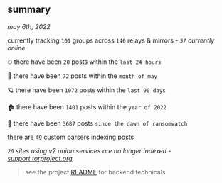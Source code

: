 
## summary
_may 6th, 2022_

currently tracking `101` groups across `146` relays & mirrors - _`57` currently online_

⏲ there have been `20` posts within the `last 24 hours`

🦈 there have been `72` posts within the `month of may`

🪐 there have been `1072` posts within the `last 90 days`

🏚 there have been `1401` posts within the `year of 2022`

🦕 there have been `3687` posts `since the dawn of ransomwatch`

there are `49` custom parsers indexing posts

_`20` sites using v2 onion services are no longer indexed - [support.torproject.org](https://support.torproject.org/onionservices/v2-deprecation/)_

> see the project [README](https://github.com/thetanz/ransomwatch#ransomwatch--) for backend technicals
